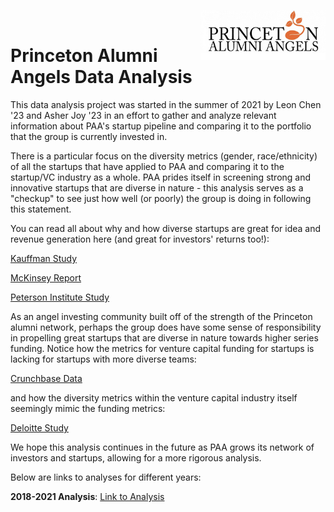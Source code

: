 <a href="https://www.princetonalumniangels.org/" target = "_blank"><img src="./2018-2021/paa_logo.png" width="200" height="80" align="right"/></a> 
<br>

# Princeton Alumni Angels Data Analysis


This data analysis project was started in the summer of 2021 by Leon Chen '23 and Asher Joy '23 in an effort to gather and analyze relevant information about PAA's startup pipeline and comparing it to the portfolio that the group is currently invested in.

There is a particular focus on the diversity metrics (gender, race/ethnicity) of all the startups that have applied to PAA and comparing it to the startup/VC industry as a whole. PAA prides itself in screening strong and innovative startups that are diverse in nature - this analysis serves as a "checkup" to see just how well (or poorly) the group is doing in following this statement.

You can read all about why and how diverse startups are great for idea and revenue generation here (and great for investors' returns too!):

<a href="https://www.kauffmanfellows.org/journal_posts/the-pipeline-myth-ethnicity-fund-managers" target="_blank">Kauffman Study</a>

<a href="https://www.mckinsey.com/business-functions/organization/our-insights/why-diversity-matters" target="_blank">McKinsey Report</a>

<a href="https://www.piie.com/newsroom/press-releases/new-peterson-institute-research-over-21000-companies-globally-finds-women" target="_blank">Peterson Institute Study</a>

As an angel investing community built off of the strength of the Princeton alumni network, perhaps the group does have some sense of responsibility in propelling great startups that are diverse in nature towards higher series funding. Notice how the metrics for venture capital funding for startups is lacking for startups with more diverse teams:

<a href="http://about.crunchbase.com/wp-content/uploads/2020/10/2020_crunchbase_diversity_report.pdf" target="_blank">Crunchbase Data</a>

and how the diversity metrics within the venture capital industry itself seemingly mimic the funding metrics:

<a href="https://www2.deloitte.com/content/campaigns/us/audit/survey/diversity-venture-capital-human-capital-survey-dashboard.html" target="_blank">Deloitte Study</a>

We hope this analysis continues in the future as PAA grows its network of investors and startups, allowing for a more rigorous analysis.

Below are links to analyses for different years:

**2018-2021 Analysis**: <a href="./2018-2021/2018-2021.html" target = "_blank" title="Link to Analysis">Link to Analysis</a>
